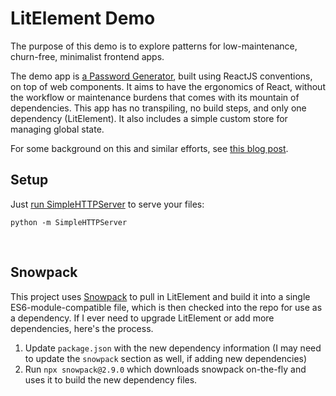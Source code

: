 # LitElement Demo

The purpose of this demo is to explore patterns for low-maintenance, churn-free, minimalist frontend apps.

The demo app is [a Password Generator](https://bryanbraun.com/lit-element-demo/), built using ReactJS conventions, on top of web components. It aims to have the ergonomics of React, without the workflow or maintenance burdens that comes with its mountain of dependencies. This app has no transpiling, no build steps, and only one dependency (LitElement). It also includes a simple custom store for managing global state.

For some background on this and similar efforts, see [this blog post](https://www.bryanbraun.com/2019/09/11/web-dev-nirvana-and-why-I-needed-to-let-go-of-reactjs-to-reach-it/).

## Setup

Just [run SimpleHTTPServer](https://2ality.com/2014/06/simple-http-server.html) to serve your files:

```
python -m SimpleHTTPServer
```
 
## Snowpack

This project uses [Snowpack](https://snowpack.dev) to pull in LitElement and build it into a single ES6-module-compatible file, which is then checked into the repo for use as a dependency. If I ever need to upgrade LitElement or add more dependencies, here's the process.

1. Update `package.json` with the new dependency information (I may need to update the `snowpack` section as well, if adding new dependencies)
2. Run `npx snowpack@2.9.0` which downloads snowpack on-the-fly and uses it to build the new dependency files.
